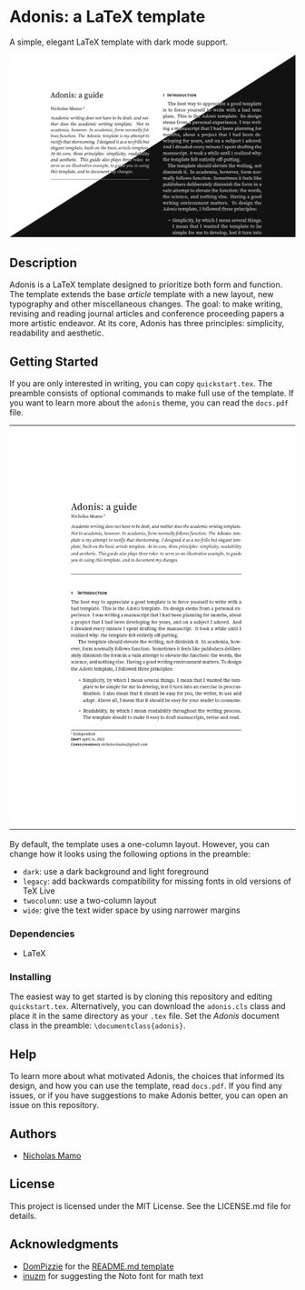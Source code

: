 # Adonis: a LaTeX template

A simple, elegant LaTeX template with dark mode support.

![](screenshots/close-up-mix.png)

## Description

Adonis is a LaTeX template designed to prioritize both form and function.
The template extends the base _article_ template with a new layout, new typography and other miscellaneous changes.
The goal: to make writing, revising and reading journal articles and conference proceeding papers a more artistic endeavor.
At its core, Adonis has three principles: simplicity, readability and aesthetic.

## Getting Started

If you are only interested in writing, you can copy `quickstart.tex`.
The preamble consists of optional commands to make full use of the template.
If you want to learn more about the `adonis` theme, you can read the `docs.pdf` file.

![](screenshots/one-column.png)

By default, the template uses a one-column layout.
However, you can change how it looks using the following options in the preamble:

- `dark`: use a dark background and light foreground
- `legacy`: add backwards compatibility for missing fonts in old versions of TeX Live
- `twocolumn`: use a two-column layout
- `wide`: give the text wider space by using narrower margins

### Dependencies

* LaTeX

### Installing

The easiest way to get started is by cloning this repository and editing `quickstart.tex`.
Alternatively, you can download the `adonis.cls` class and place it in the same directory as your `.tex` file.
Set the _Adonis_ document class in the preamble: `\documentclass{adonis}`.

## Help

To learn more about what motivated Adonis, the choices that informed its design, and how you can use the template, read `docs.pdf`.
If you find any issues, or if you have suggestions to make Adonis better, you can open an issue on this repository.

## Authors

- [Nicholas Mamo](https://github.com/NicholasMamo/)

## License

This project is licensed under the MIT License.
See the LICENSE.md file for details.

## Acknowledgments

* [DomPizzie](https://gist.github.com/DomPizzie) for the [README.md template](https://gist.github.com/DomPizzie/7a5ff55ffa9081f2de27c315f5018afc)
* [inuzm](https://github.com/inuzm) for suggesting the Noto font for math text
